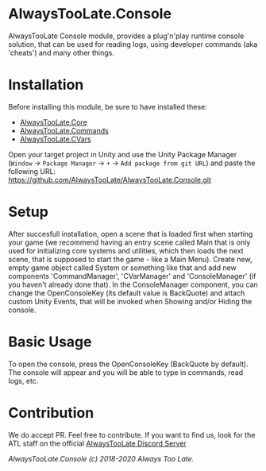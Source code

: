 # AlwaysTooLate.Console

AlwaysTooLate Console module, provides a plug'n'play runtime console solution, that can be used for reading logs, using developer commands (aka 'cheats') and many other things.

# Installation

Before installing this module, be sure to have installed these:

- [AlwaysTooLate.Core](https://github.com/AlwaysTooLate/AlwaysTooLate.Core)
- [AlwaysTooLate.Commands](https://github.com/AlwaysTooLate/AlwaysTooLate.Commands)
- [AlwaysTooLate.CVars](https://github.com/AlwaysTooLate/AlwaysTooLate.CVars)

Open your target project in Unity and use the Unity Package Manager (`Window` -> `Package Manager` -> `+` -> `Add package from git URL`) and paste the following URL:
https://github.com/AlwaysTooLate/AlwaysTooLate.Console.git

# Setup

After succesfull installation, open a scene that is loaded first when starting your game (we recommend having an entry scene called Main that is only used for initializing core systems and utilities, which then loads the next scene, that is supposed to start the game - like a Main Menu). Create new, empty game object called System or something like that and add new components 'CommandManager', 'CVarManager' and 'ConsoleManager' (if you haven't already done that). In the ConsoleManager component, you can change the OpenConsoleKey (its default value is BackQuote) and attach custom Unity Events, that will be invoked when Showing and/or Hiding the console.

# Basic Usage

To open the console, press the OpenConsoleKey (BackQuote by default). The console will appear and you will be able to type in commands, read logs, etc.

# Contribution

We do accept PR. Feel free to contribute. If you want to find us, look for the ATL staff on the official [AlwaysTooLate Discord Server](https://discord.alwaystoolate.com/)

*AlwaysTooLate.Console (c) 2018-2020 Always Too Late.*

